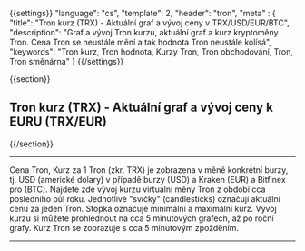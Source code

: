 ﻿{{settings}}
  "language": "cs",
  "template": 2,
  "header": "tron",
  "meta" : {
    "title": "Tron kurz (TRX) - Aktuální graf a vývoj ceny v TRX/USD/EUR/BTC",
    "description": "Graf a vývoj Tron kurzu, aktuální graf a kurz kryptoměny Tron. Cena Tron se neustále mění a tak hodnota Tron neustále kolísá",
    "keywords": "Tron kurz, Tron hodnota, Kurzy Tron, Tron obchodování, Tron, Tron směnárna"
  }
{{/settings}}


{{section}}

## **Tron kurz (TRX)** - Aktuální graf a vývoj ceny k EURU **(TRX/EUR)**


<script type="text/javascript">
baseUrl = "https://widgets.cryptocompare.com/";
var scripts = document.getElementsByTagName("script");
var embedder = scripts[ scripts.length - 1 ];
(function (){
var appName = encodeURIComponent(window.location.hostname);
if(appName==""){appName="local";}
var s = document.createElement("script");
s.type = "text/javascript";
s.async = true;
var theUrl = baseUrl+'serve/v3/coin/chart?fsym=TRX&tsyms=USD,EUR,BTC';
s.src = theUrl + ( theUrl.indexOf("?") >= 0 ? "&" : "?") + "app=" + appName;
embedder.parentNode.appendChild(s);
})();
</script>



{{/section}}

- - -
Cena Tron, Kurz za 1 Tron (zkr. TRX) je zobrazena v měně konkrétní burzy, tj. USD (americké dolary) v případě burzy (USD) a Kraken (EUR) a Bitfinex pro (BTC). Najdete zde vývoj kurzu virtuální měny Tron z období cca posledního půl roku. Jednotlivé "svíčky" (candlesticks) označují aktuální cenu za jeden Tron. Stopka označuje minimální a maximální kurz. Vývoj kurzu si můžete prohlédnout na cca 5 minutových grafech, až po roční grafy. Kurz Tron se zobrazuje s cca 5 minutovým zpožděním.
- - -






